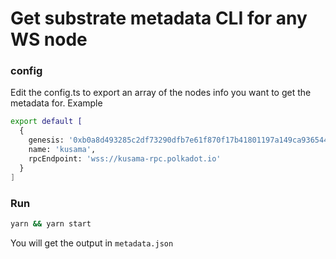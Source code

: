 # Get substrate metadata CLI for any WS node

### config
Edit the config.ts to export an array of the nodes info you want to get the metadata for. Example

```sh
export default [
  {
    genesis: '0xb0a8d493285c2df73290dfb7e61f870f17b41801197a149ca93654499ea3dafe',
    name: 'kusama',
    rpcEndpoint: 'wss://kusama-rpc.polkadot.io'
  }
]
```

### Run

```bash
yarn && yarn start
```

You will get the output in `metadata.json`
